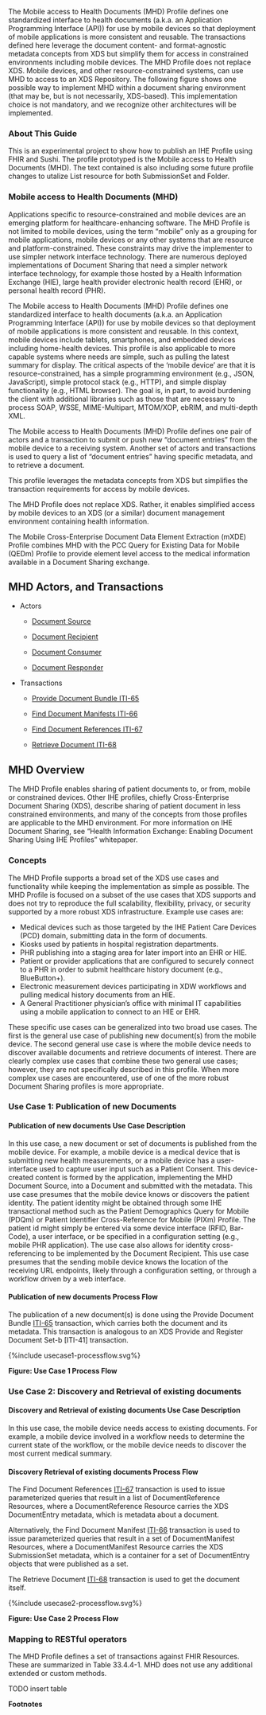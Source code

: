 
The Mobile access to Health Documents (MHD) Profile defines one standardized interface to health documents (a.k.a. an Application Programming Interface (API)) for use by mobile devices so that deployment of mobile applications is more consistent and reusable. The transactions defined here leverage the document content- and format-agnostic metadata concepts from XDS but simplify them for access in constrained environments including mobile devices. The MHD Profile does not replace XDS. Mobile devices, and other resource-constrained systems, can use MHD to access to an XDS Repository. The following figure shows one possible way to implement MHD within a document sharing environment (that may be, but is not necessarily, XDS-based). This implementation choice is not mandatory, and we recognize other architectures will be implemented. 

### About This Guide

This is an experimental project to show how to publish an IHE Profile using FHIR and Sushi. The profile prototyped is the Mobile access to Health Documents (MHD). The text contained is also including some future profile changes to utalize List resource for both SubmissionSet and Folder.

### Mobile access to Health Documents (MHD)

Applications specific to resource-constrained and mobile devices are an emerging platform for healthcare-enhancing software. The MHD Profile is not limited to mobile devices, using the term “mobile” only as a grouping for mobile applications, mobile devices or any other systems that are resource and platform-constrained. These constraints may drive the implementer to use simpler network interface technology. There are numerous deployed implementations of Document Sharing that need a simpler network interface technology, for example those hosted by a Health Information Exchange (HIE), large health provider electronic health record (EHR), or personal health record (PHR). 

The Mobile access to Health Documents (MHD) Profile defines one standardized interface to health documents (a.k.a. an Application Programming Interface (API)) for use by mobile devices so that deployment of mobile applications is more consistent and reusable. In this context, mobile devices include tablets, smartphones, and embedded devices including home-health devices. This profile is also applicable to more capable systems where needs are simple, such as pulling the latest summary for display. The critical aspects of the ‘mobile device’ are that it is resource-constrained, has a simple programming environment (e.g., JSON, JavaScript), simple protocol stack (e.g., HTTP), and simple display functionality (e.g., HTML browser). The goal is, in part, to avoid burdening the client with additional libraries such as those that are necessary to process SOAP, WSSE, MIME-Multipart, MTOM/XOP, ebRIM, and multi-depth XML. 

The Mobile access to Health Documents (MHD) Profile defines one pair of actors and a transaction to submit or push new “document entries” from the mobile device to a receiving system. Another set of actors and transactions is used to query a list of “document entries” having specific metadata, and to retrieve a document. 

This profile leverages the metadata concepts from XDS but simplifies the transaction requirements for access by mobile devices. 

The MHD Profile does not replace XDS. Rather, it enables simplified access by mobile devices to an XDS (or a similar) document management environment containing health information.

The Mobile Cross-Enterprise Document Data Element Extraction (mXDE) Profile combines MHD with the PCC Query for Existing Data for Mobile (QEDm) Profile to provide element level access to the medical information available in a Document Sharing exchange.

## MHD Actors, and Transactions

* Actors

  - [Document Source](2_actors_and_transactions.html#document-source)

  - [Document Recipient](2_actors_and_transactions.html#document-recipient)

  - [Document Consumer](2_actors_and_transactions.html#document-consumer)

  - [Document Responder](2_actors_and_transactions.html#document-responder)

* Transactions

  - [Provide Document Bundle ITI-65](transaction-65.html)

  - [Find Document Manifests ITI-66](transaction-66.html)

  - [Find Document References ITI-67](transaction-67.html)

  - [Retrieve Document ITI-68](transaction-68.html)

## MHD Overview
The MHD Profile enables sharing of patient documents to, or from, mobile or constrained devices. Other IHE profiles, chiefly Cross-Enterprise Document Sharing (XDS), describe sharing of patient document in less constrained environments, and many of the concepts from those profiles are applicable to the MHD environment. For more information on IHE Document Sharing, see “Health Information Exchange: Enabling Document Sharing Using IHE Profiles” whitepaper.

### Concepts
The MHD Profile supports a broad set of the XDS use cases and functionality while keeping the implementation as simple as possible. The MHD Profile is focused on a subset of the use cases that XDS supports and does not try to reproduce the full scalability, flexibility, privacy, or security supported by a more robust XDS infrastructure. Example use cases are:

* Medical devices such as those targeted by the IHE Patient Care Devices (PCD) domain, submitting data in the form of documents.
* Kiosks used by patients in hospital registration departments.
* PHR publishing into a staging area for later import into an EHR or HIE.
* Patient or provider applications that are configured to securely connect to a PHR in order to submit healthcare history document (e.g., BlueButton+).
* Electronic measurement devices participating in XDW workflows and pulling medical history documents from an HIE.
* A General Practitioner physician’s office with minimal IT capabilities using a mobile application to connect to an HIE or EHR.

These specific use cases can be generalized into two broad use cases. The first is the general use case of publishing new document(s) from the mobile device. The second general use case is where the mobile device needs to discover available documents and retrieve documents of interest. There are clearly complex use cases that combine these two general use cases; however, they are not specifically described in this profile. When more complex use cases are encountered, use of one of the more robust Document Sharing profiles is more appropriate. 

### Use Case 1: Publication of new Documents

#### Publication of new documents Use Case Description
In this use case, a new document or set of documents is published from the mobile device. For example, a mobile device is a medical device that is submitting new health measurements, or a mobile device has a user-interface used to capture user input such as a Patient Consent. This device-created content is formed by the application, implementing the MHD Document Source, into a Document and submitted with the metadata.
This use case presumes that the mobile device knows or discovers the patient identity. The patient identity might be obtained through some IHE transactional method such as the Patient Demographics Query for Mobile (PDQm) or Patient Identifier Cross-Reference for Mobile (PIXm) Profile. The patient id might simply be entered via some device interface (RFID, Bar-Code), a user interface, or be specified in a configuration setting (e.g., mobile PHR application). The use case also allows for identity cross-referencing to be implemented by the Document Recipient. 
This use case presumes that the sending mobile device knows the location of the receiving URL endpoints, likely through a configuration setting, or through a workflow driven by a web interface.
#### Publication of new documents Process Flow
The publication of a new document(s) is done using the Provide Document Bundle [ITI-65](transaction-65.html) transaction, which carries both the document and its metadata. This transaction is analogous to an XDS Provide and Register Document Set-b [ITI-41] transaction.

<div>
{%include usecase1-processflow.svg%}
</div>

<div style="clear: left"/>

**Figure: Use Case 1 Process Flow**

### Use Case 2: Discovery and Retrieval of existing documents

#### Discovery and Retrieval of existing documents Use Case Description
In this use case, the mobile device needs access to existing documents. For example, a mobile device involved in a workflow needs to determine the current state of the workflow, or the mobile device needs to discover the most current medical summary. 

#### Discovery Retrieval of existing documents Process Flow
The Find Document References [ITI-67](transaction-67.html) transaction is used to issue parameterized queries that result in a list of DocumentReference Resources, where a DocumentReference Resource carries the XDS DocumentEntry metadata, which is metadata about a document.

Alternatively, the Find Document Manifest [ITI-66](transaction-66.html) transaction is used to issue parameterized queries that result in a set of DocumentManifest Resources, where a DocumentManifest Resource carries the XDS SubmissionSet metadata, which is a container for a set of DocumentEntry objects that were published as a set.

The Retrieve Document [ITI-68](transaction-68.html) transaction is used to get the document itself.

<div>
{%include usecase2-processflow.svg%}
</div>
<div style="clear: left"/>

**Figure: Use Case 2 Process Flow**

### Mapping to RESTful operators
The MHD Profile defines a set of transactions against FHIR Resources. These are summarized in Table 33.4.4-1. MHD does not use any additional extended or custom methods.

TODO insert table

**Footnotes**

